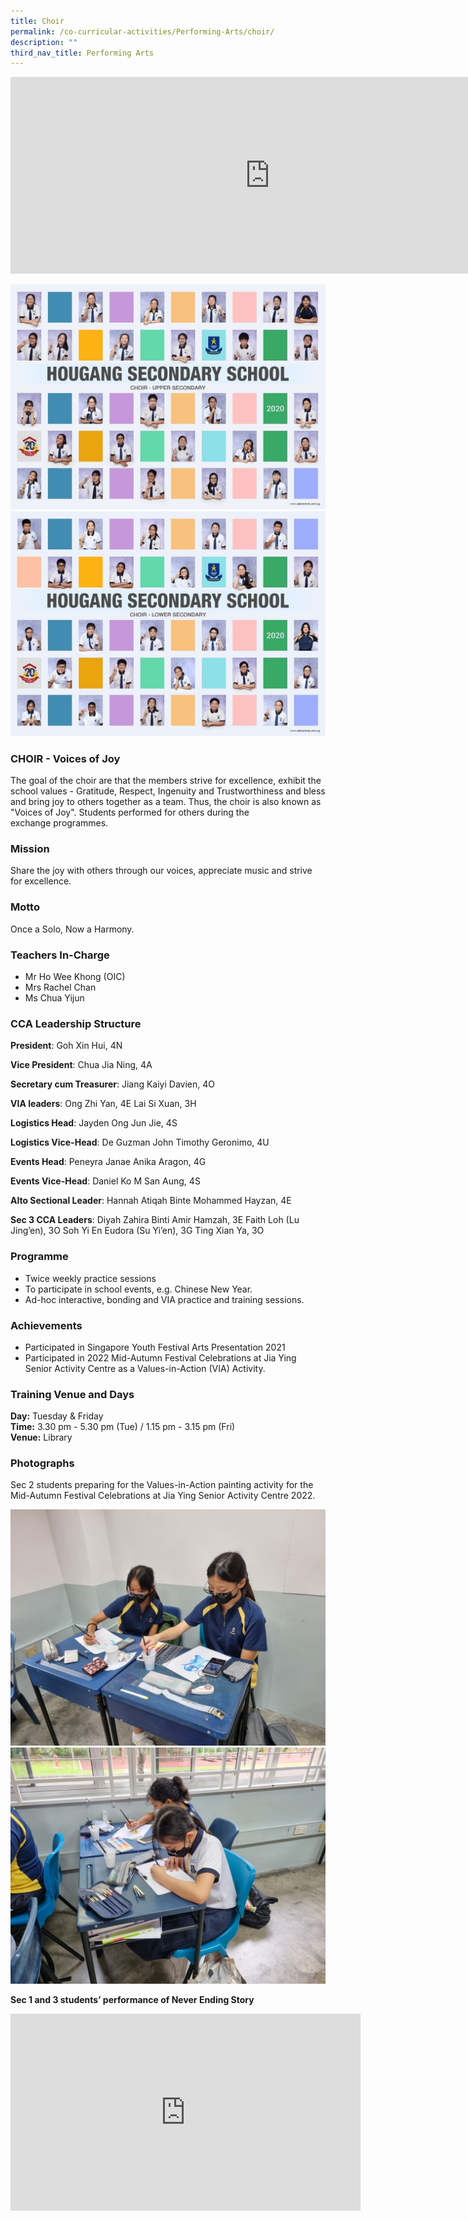 ```yaml
---
title: Choir
permalink: /co-curricular-activities/Performing-Arts/choir/
description: ""
third_nav_title: Performing Arts
---
```

<center><iframe width="830" height="315" src="https://www.youtube.com/embed/v_Mne8hhMTk" title="2022 Choir Open House" frameborder="0" allow="accelerometer; autoplay; clipboard-write; encrypted-media; gyroscope; picture-in-picture" allowfullscreen=""></iframe></center>

![](/images/choir-upper%20i.jpeg)
![](/images/choir-lower%20i.jpeg)

### CHOIR - Voices of Joy

The goal of the choir are that the&nbsp;members strive for excellence, exhibit&nbsp;the school values - Gratitude, Respect,&nbsp;Ingenuity and Trustworthiness and&nbsp;bless and bring joy to others together&nbsp;as a team. Thus, the choir is also&nbsp;known as "Voices of Joy". Students&nbsp;performed for others during the exchange&nbsp;programmes.

### Mission

Share the joy with others through our voices, appreciate music and strive for excellence.

### Motto

Once a Solo, Now a Harmony.

### Teachers In-Charge

* Mr Ho Wee Khong (OIC)
* Mrs Rachel Chan
* Ms Chua Yijun

### CCA Leadership Structure

**President**: Goh Xin Hui, 4N

**Vice President**: Chua Jia Ning, 4A

**Secretary cum Treasurer**: Jiang Kaiyi Davien, 4O

**VIA leaders**: 
Ong Zhi Yan, 4E
Lai Si Xuan, 3H

**Logistics Head**: Jayden Ong Jun Jie, 4S

**Logistics Vice-Head**: De Guzman John Timothy Geronimo, 4U

**Events Head**: Peneyra Janae Anika Aragon, 4G

**Events Vice-Head**: Daniel Ko M San Aung, 4S

**Alto Sectional Leader**: Hannah Atiqah Binte Mohammed Hayzan, 4E

**Sec 3 CCA Leaders**:
Diyah Zahira Binti Amir Hamzah, 3E
Faith Loh (Lu Jing’en), 3O
Soh Yi En Eudora (Su Yi’en), 3G
Ting Xian Ya, 3O
  

### Programme
*   Twice weekly practice sessions
*   To participate in school events, e.g. Chinese New Year.
*   Ad-hoc interactive, bonding and VIA practice and training sessions.

### Achievements
*   Participated in Singapore Youth Festival Arts Presentation 2021
*   Participated in 2022 Mid-Autumn Festival Celebrations at Jia Ying Senior Activity Centre as a Values-in-Action (VIA) Activity.
    

### Training Venue and Days

**Day:**&nbsp;Tuesday &amp; Friday   
**Time:**&nbsp;3.30 pm - 5.30 pm (Tue) / 1.15 pm - 3.15 pm (Fri)   
**Venue:**&nbsp;Library

### Photographs

Sec 2 students preparing for the Values-in-Action painting activity for the Mid-Autumn Festival Celebrations at Jia Ying Senior Activity Centre 2022.

![](/images/Choir/Choir%201.jpg)
![](/images/Choir/Choir%202.jpg)


**Sec 1 and 3 students’ performance of Never Ending Story**
<iframe width="560" height="315" src="https://www.youtube.com/embed/8xxjiC7tFfc" title="YouTube video player" frameborder="0" allow="accelerometer; autoplay; clipboard-write; encrypted-media; gyroscope; picture-in-picture; web-share" allowfullscreen=""></iframe>